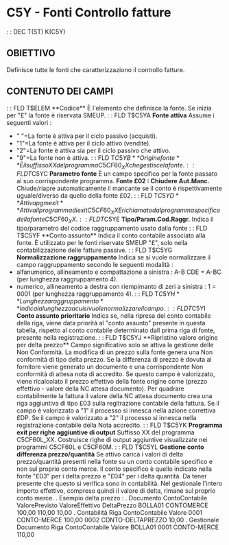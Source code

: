 # C5Y - Fonti Controllo fatture
 :  : DEC T(ST) K(C5Y)
## OBIETTIVO
Definisce tutte le fonti che caratterizzaziono il controllo fatture.
## CONTENUTO DEI CAMPI
 :  : FLD T$ELEM **Codice**
È l'elemento che definisce la fonte. Se inizia per "£" la fonte è riservata SMEUP.
 :  : FLD T$C5YA  **Fonte attiva**
Assume i seguenti valori : 
- " "=La fonte è attiva per il ciclo passivo (acquisti).
- "1"=La fonte è attiva per il ciclo attivo (vendite).
- "2"=La fonte è attiva sia per il ciclo passivo che attivo.
- "9"=La fonte non è attiva.
 :  : FLD T$C5YB  **Origine fonte**
È il suffisso XX del programma C5CF60_XX che gestisce la fonte.
 :  : FLD T$C5YC  **Parametro fonte**
È un campo specifico per la fonte passato al suo corrispondente programma.
__Fonte £02 :  Chiudere Aut.Manc.__
Chiude/riapre automaticamente il mancante se il conto è rispettivamente uguale/diverso da quello della fonte £02.
 :  : FLD T$C5YD  **Attiva pgm exit**
Attiva il programma di exit C5CF60_XXE richiamato dal programma specifico della fonte C5CF60_XX.
 :  : FLD T$C5YE  **Tipo/Param.Cod.Raggr.**
Indica il tipo/parametro del codice raggruppamento usato dalla fonte
 :  : FLD T$C5YF  **Conto assunto**
Indica il conto contabile associato alla fonte. È utilizzato per le fonti riservate SMEUP "£", solo nella contabilizzazione delle
fatture passive.
 :  : FLD T$C5YG  **Normalizzazione raggruppamento**
Indica se si vuole normalizzare il campo raggruppamento secondo le seguenti modalità : 
- alfanumerico, allineamento e compattazione a sinistra :  A-B CDE = A-BC (per lunghezza raggruppamento 4).
- numerico, allineamento a destra con riempimanto di zeri a sinistra :  1 = 0001 (per lunghezza raggruppamento 4).
 :  : FLD T$C5YH  **Lunghezza raggruppamento**
Indica la lunghezza a cui si vuole normalizzare il campo.
 :  : FLD T$C5YI  **Conto assunto prioritario**
Indica se, nella ripresa del conto contabile della riga, viene data priorità al "conto assunto" presente in questa tabella, rispetto al conto contabile determinato dall prima riga di fonte, presente nella registrazione.
 :  : FLD T$C5YJ  **Ripristino valore origine per delta prezzo**
Campo significativo solo se attiva la gestione delle Non Conformità. La modifica di un prezzo sulla fonte genera una Non conformità di tipo delta prezzo. Se la differenza di prezzo è dovuta al fornitore viene generato un documento e una corrispondente Non conformità di attesa nota di accredito. Se questo campo è valorizzato, viene ricalcolato il prezzo effettivo della fonte origine come (prezzo effettivo - valore della NC attesa documento). Per quadrare contabilmente la fattura il valore della NC attesa documento crea una riga aggiuntiva di tipo £03 sulla regitrazione contabile della fattura. Se il campo è valorizzato a "1"  il processo si innesca nella azione correttiva £DP. Se il campo è valorizzato a "2"  il processo si innesca nella registrazione contabile della Nota accredito.
 :  : FLD T$C5YK  **Programma exit per righe aggiuntive di output**
Suffisso XX del programma C5CF60L_XX. Costruisce righe di output aggiuntive visualizzate nei programmi C5CF60L e C5CF60M.
 :  : FLD T$C5YL  **Gestione conto differenza prezzo/quantità**
Se attivo carica i valori di delta prezzo/quantità presenti nella fonte su un conto contabile specifico e non sul proprio conto merce. Il conto specifico è quello indicato  nella fonte "£03" per i delta prezzo e "£04" per i delta quantità.
Da tener presente che questo si verifica sono in contabilità. Nel gestionale l'intero importo effettivo, compreso quindi il valore di delta, rimane sul proprio conto merce.
.
Esempio delta prezzo : 
.
Documento ContoContabile   ValorePrevisto   ValoreEffettivo   DeltaPrezzo
BOLLA01   CONTOMERCE               100,00            110,00         10,00
.
Contabilità
Riga ContoContabile           Valore
0001 CONTO-MERCE              100,00
0002 CDNTO-DELTAPREZZO         10,00
.
Gestionale
Documento Riga ContoContabile           Valore
BOLLA01   0001 CONTO-MERCE              110,00
